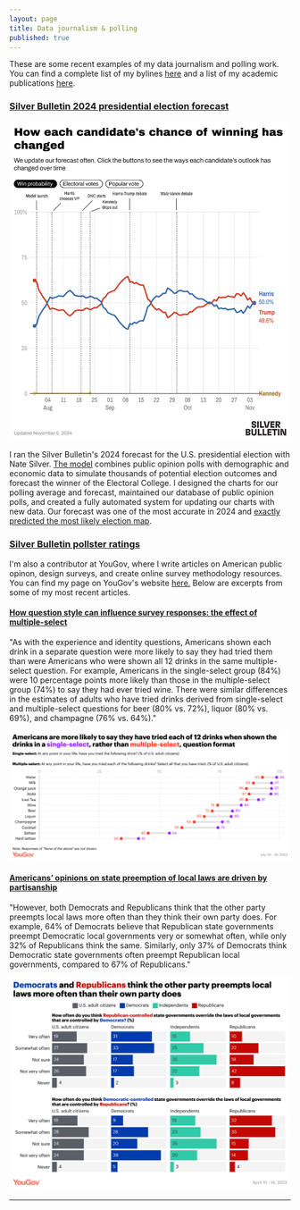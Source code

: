 ```yaml
---
layout: page
title: Data journalism & polling
published: true
---
```


These are some recent examples of my data journalism and polling work. You can find a complete list of my bylines [here](https://eli-mckown-dawson.github.io/bylines/) and a list of my academic publications [here](https://eli-mckown-dawson.github.io/academic/).

### [Silver Bulletin 2024 presidential election forecast](https://www.natesilver.net/p/nate-silver-2024-president-election-polls-model)

<p align="center">
<img src="/img/MPpof-how-each-candidate-s-chance-of-winning-has-changed.png" alt="forecast" width="600"/>
</p>

I ran the Silver Bulletin's 2024 forecast for the U.S. presidential election with Nate Silver. [The model](https://fivethirtyeight.com/features/how-fivethirtyeights-2020-presidential-forecast-works-and-whats-different-because-of-covid-19/) combines public opinion polls with demographic and economic data to simulate thousands of potential election outcomes and forecast the winner of the Electoral College. I designed the charts for our polling average and forecast, maintained our database of public opinion polls, and created a fully automated system for updating our charts with new data. Our forecast was one of the most accurate in 2024 and [exactly predicted the most likely election map](https://www.natesilver.net/p/the-model-exactly-predicted-the-most).

### [Silver Bulletin pollster ratings](https://www.natesilver.net/p/pollster-ratings-silver-bulletin)




I'm also a contributor at YouGov, where I write articles on American public opinon, design surveys, and create online survey methodology resources. You can find my page on YouGov's website [here.](https://today.yougov.com/people/eli.mckown-dawson) Below are excerpts from some of my most recent articles. 

#### [How question style can influence survey responses: the effect of multiple-select](https://today.yougov.com/politics/articles/46070-poll-methodology-question-affect-survey-response)

"As with the experience and identity questions, Americans shown each drink in a separate question were more likely to say they had tried them than were Americans who were shown all 12 drinks in the same multiple-select question. For example, Americans in the single-select group (84%) were 10 percentage points more likely than those in the multiple-select group (74%) to say they had ever tried wine. There were similar differences in the estimates of adults who have tried drinks derived from single-select and multiple-select questions for beer (80% vs. 72%), liquor (80% vs. 69%), and champagne (76% vs. 64%)."

<p align="center">
<img src="/img/format.png" alt="figure" width="700"/>
</p>

#### [Americans’ opinions on state preemption of local laws are driven by partisanship](https://today.yougov.com/politics/articles/45802-federal-state-local-laws-preemption-poll-partisan)

"However, both Democrats and Republicans think that the other party preempts local laws more often than they think their own party does. For example, 64% of Democrats believe that Republican state governments preempt Democratic local governments very or somewhat often, while only 32% of Republicans think the same. Similarly, only 37% of Democrats think Democratic state governments often preempt Republican local governments, compared to 67% of Republicans."

<p align="center">
<img src="/img/preempt.png" alt="figure" width="700"/>
</p>

--------------------------------------
